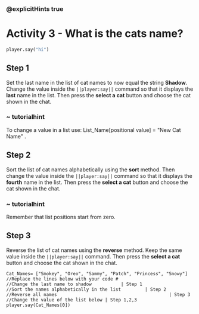 ### @explicitHints true

# Activity 3 - What is the cats name?

```python
player.say("hi")
```

## Step 1
Set the last name in the list of cat names to now equal the string **Shadow**. 
Change the value inside the `||player:say||` command so that it displays the **last** name in the list. 
Then press the **select a cat** button and choose the cat shown in the chat.   
### ~ tutorialhint 
To change a value in a list use: List_Name[positional value] = "New Cat Name" .

## Step 2
Sort the list of cat names alphabetically using the **sort** method. 
Then change the value inside the `||player:say||` command so that it displays the **fourth** name in the list. 
Then press the **select a cat** button and choose the cat shown in the chat.   
### ~ tutorialhint 
Remember that list positions start from zero. 

## Step 3
Reverse the list of cat names using the **reverse** method. 
Keep the same value inside the `||player:say||` command.
Then press the **select a cat** button and choose the cat shown in the chat.   

```template
Cat_Names= ["Smokey", "Oreo", "Sammy", "Patch", "Princess", "Snowy"]
//Replace the lines below with your code #   
//Change the last name to shadow           | Step 1
//Sort the names alphabetically in the list         | Step 2
//Reverse all names                                          | Step 3 
//Change the value of the list below | Step 1,2,3
player.say(Cat_Names[0])  
```
